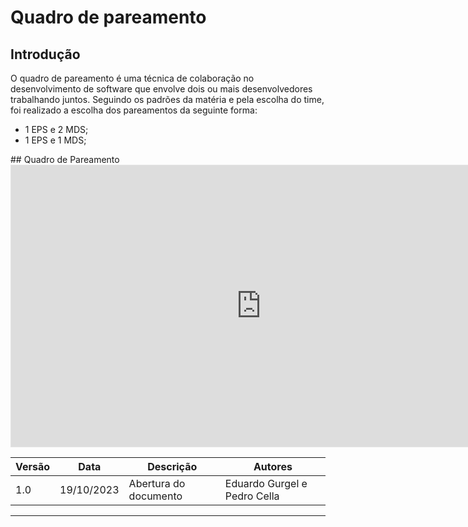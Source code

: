 # Quadro de pareamento

## Introdução
O quadro de pareamento é uma técnica de colaboração no desenvolvimento de software que envolve dois ou mais desenvolvedores trabalhando juntos. Seguindo os padrões da matéria e pela escolha do time, foi realizado a escolha dos pareamentos da seguinte forma: 
<ul>
  <li>1 EPS e 2 MDS;</li>
  <li>1 EPS e 1 MDS;</li>
</ul>
## Quadro de Pareamento

<iframe style="border: 1px solid rgba(0, 0, 0, 0.1);" width="800" height="450" src="https://www.figma.com/embed?embed_host=share&url=https%3A%2F%2Fwww.figma.com%2Ffile%2FnDfevH6vgT2NGCQHhaWaH9%2FQuadro-de-Pareamento%3Ftype%3Dwhiteboard%26node-id%3D0%253A1%26t%3DuWsPM3boyJlYOguT-1" allowfullscreen></iframe>


| Versão | Data       | Descrição | Autores |
| ------ | ---------- | --------- | ------- |
| 1.0    | 19/10/2023 | Abertura do documento | Eduardo Gurgel e Pedro Cella |

---
